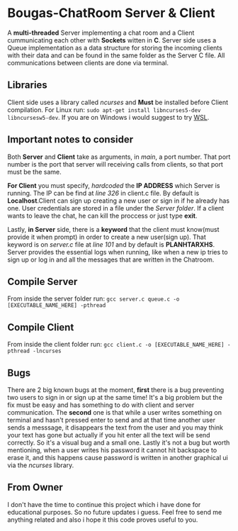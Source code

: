 # Bougas-ChatRoom Server & Client
A **multi-threaded** Server implementing a chat room and a Client cummunicating each other with **Sockets** witten in **C**. Server side uses a Queue implementation as a data structure for storing the incoming clients with their data and can be found in the same folder as the Server C file. All communications between clients are done via terminal.

## Libraries
Client side uses a library called *ncurses* and **Must** be installed before Client compilation. For Linux run: ```sudo apt-get install libncurses5-dev libncursesw5-dev```. If you are on Windows i would suggest to try [WSL](https://docs.microsoft.com/en-us/windows/wsl/install-win10).

## Important notes to consider
Both **Server** and **Client** take as arguments, in *main*, a port number. That port number is the port that server will receiving calls from clients, so that port must be the same. 

**For Client** you must specify, *hardcoded* the **IP ADDRESS** which Server is running. The IP can be find at *line 326* in client.c file. By default is **Localhost**.Client can sign up creating a new user or sign in if he already has one. User credentials are stored in a file under the *Server folder*. If a client wants to leave the chat, he can kill the proccess or just type **exit**.

Lastly, **in Server** side, there is a **keyword** that the client must know(must provide it when prompt) in order to create a new user(sign up). That keyword is on *server.c* file at *line 101* and by default is **PLANHTARXHS**. Server provides the essential logs when running, like when a new ip tries to sign up or log in and all the messages that are written in the Chatroom.

## Compile Server
From inside the server folder run: ```gcc server.c queue.c -o [EXECUTABLE_NAME_HERE] -pthread```

## Compile Client
From inside the client folder run: ```gcc client.c -o [EXECUTABLE_NAME_HERE] -pthread -lncurses```

## Bugs
There are 2 big known bugs at the moment, **first** there is a bug preventing two users to sign in or sign up at the same time! It's a big problem but the fix must be easy and has something to do with client and server communication.
The **second** one is that while a user writes something on terminal and hasn't pressed enter to send and at that time another user sends a messsage, it disappears the text from the user and you may think your text has gone but actually if you hit enter all the text will be send correctly. So it's a visual bug and a small one. Lastly it's not a bug but worth mentioning, when a user writes his password it cannot hit backspace to erase it, and this happens cause password is written in another graphical ui via the *ncurses* library.

## From Owner
I don't have the time to continue this project which i have done for educational purposes. So no future updates i guess. Feel free to send me anything related and also i hope it this code proves useful to you.
